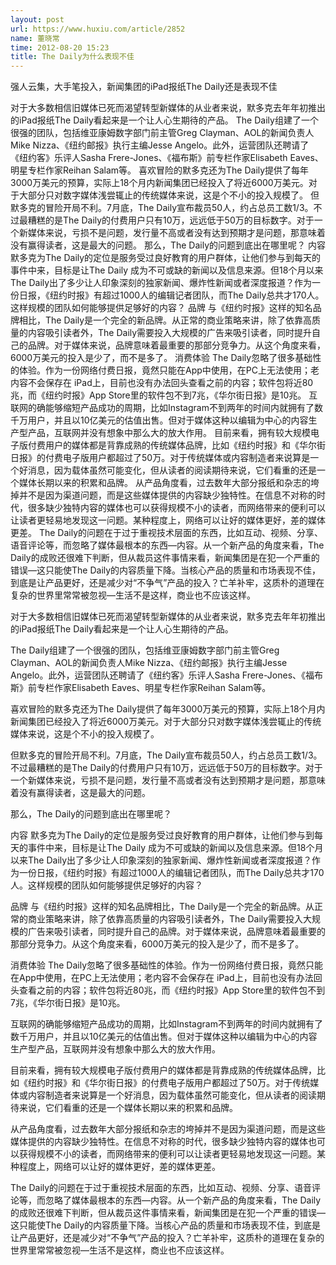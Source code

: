 ```yaml
---
layout: post
url: https://www.huxiu.com/article/2852
name: 董晓常
time: 2012-08-20 15:23
title: The Daily为什么表现不佳
---
```

强人云集，大手笔投入，新闻集团的iPad报纸The Daily还是表现不佳

对于大多数相信旧媒体已死而渴望转型新媒体的从业者来说，默多克去年年初推出的iPad报纸The Daily看起来是一个让人心生期待的产品。 The Daily组建了一个很强的团队，包括维亚康姆数字部门前主管Greg Clayman、AOL的新闻负责人Mike Nizza、《纽约邮报》执行主编Jesse Angelo。此外，运营团队还聘请了《纽约客》乐评人Sasha Frere-Jones、《福布斯》前专栏作家Elisabeth Eaves、明星专栏作家Reihan Salam等。 喜欢冒险的默多克还为The Daily提供了每年3000万美元的预算，实际上18个月内新闻集团已经投入了将近6000万美元。对于大部分只对数字媒体浅尝辄止的传统媒体来说，这是个不小的投入规模了。 但默多克的冒险开局不利。7月底，The Daily宣布裁员50人，约占总员工数1/3。不过最糟糕的是The Daily的付费用户只有10万，远远低于50万的目标数字。对于一个新媒体来说，亏损不是问题，发行量不高或者没有达到预期才是问题，那意味着没有赢得读者，这是最大的问题。 那么，The Daily的问题到底出在哪里呢？ 内容 默多克为The Daily的定位是服务受过良好教育的用户群体，让他们参与到每天的事件中来，目标是让The Daily 成为不可或缺的新闻以及信息来源。但18个月以来The Daily出了多少让人印象深刻的独家新闻、爆炸性新闻或者深度报道？作为一份日报，《纽约时报》有超过1000人的编辑记者团队，而The Daily总共才170人。这样规模的团队如何能够提供足够好的内容？ 品牌 与《纽约时报》这样的知名品牌相比，The Daily是一个完全的新品牌。从正常的商业策略来讲，除了依靠高质量的内容吸引读者外，The Daily需要投入大规模的广告来吸引读者，同时提升自己的品牌。对于媒体来说，品牌意味着最重要的那部分竞争力。从这个角度来看，6000万美元的投入是少了，而不是多了。 消费体验 The Daily忽略了很多基础性的体验。作为一份网络付费日报，竟然只能在App中使用，在PC上无法使用；老内容不会保存在 iPad上，目前也没有办法回头查看之前的内容；软件包将近80兆，而《纽约时报》App Store里的软件包不到7兆，《华尔街日报》是10兆。 互联网的确能够缩短产品成功的周期，比如Instagram不到两年的时间内就拥有了数千万用户，并且以10亿美元的估值出售。但对于媒体这种以编辑为中心的内容生产型产品，互联网并没有想象中那么大的放大作用。 目前来看，拥有较大规模电子版付费用户的媒体都是背靠成熟的传统媒体品牌，比如《纽约时报》和《华尔街日报》的付费电子版用户都超过了50万。对于传统媒体或内容制造者来说算是一个好消息，因为载体虽然可能变化，但从读者的阅读期待来说，它们看重的还是一个媒体长期以来的积累和品牌。 从产品角度看，过去数年大部分报纸和杂志的垮掉并不是因为渠道问题，而是这些媒体提供的内容缺少独特性。在信息不对称的时代，很多缺少独特内容的媒体也可以获得规模不小的读者，而网络带来的便利可以让读者更轻易地发现这一问题。某种程度上，网络可以让好的媒体更好，差的媒体更差。 The Daily的问题在于过于重视技术层面的东西，比如互动、视频、分享、语音评论等，而忽略了媒体最根本的东西—内容。从一个新产品的角度来看，The Daily的成败还很难下判断，但从裁员这件事情来看，新闻集团是在犯一个严重的错误—这只能使The Daily的内容质量下降。当核心产品的质量和市场表现不佳，到底是让产品更好，还是减少对“不争气”产品的投入？亡羊补牢，这质朴的道理在复杂的世界里常常被忽视—生活不是这样，商业也不应该这样。

对于大多数相信旧媒体已死而渴望转型新媒体的从业者来说，默多克去年年初推出的iPad报纸The Daily看起来是一个让人心生期待的产品。

The Daily组建了一个很强的团队，包括维亚康姆数字部门前主管Greg Clayman、AOL的新闻负责人Mike Nizza、《纽约邮报》执行主编Jesse Angelo。此外，运营团队还聘请了《纽约客》乐评人Sasha Frere-Jones、《福布斯》前专栏作家Elisabeth Eaves、明星专栏作家Reihan Salam等。

喜欢冒险的默多克还为The Daily提供了每年3000万美元的预算，实际上18个月内新闻集团已经投入了将近6000万美元。对于大部分只对数字媒体浅尝辄止的传统媒体来说，这是个不小的投入规模了。

但默多克的冒险开局不利。7月底，The Daily宣布裁员50人，约占总员工数1/3。不过最糟糕的是The Daily的付费用户只有10万，远远低于50万的目标数字。对于一个新媒体来说，亏损不是问题，发行量不高或者没有达到预期才是问题，那意味着没有赢得读者，这是最大的问题。

那么，The Daily的问题到底出在哪里呢？

内容 默多克为The Daily的定位是服务受过良好教育的用户群体，让他们参与到每天的事件中来，目标是让The Daily 成为不可或缺的新闻以及信息来源。但18个月以来The Daily出了多少让人印象深刻的独家新闻、爆炸性新闻或者深度报道？作为一份日报，《纽约时报》有超过1000人的编辑记者团队，而The Daily总共才170人。这样规模的团队如何能够提供足够好的内容？

品牌 与《纽约时报》这样的知名品牌相比，The Daily是一个完全的新品牌。从正常的商业策略来讲，除了依靠高质量的内容吸引读者外，The Daily需要投入大规模的广告来吸引读者，同时提升自己的品牌。对于媒体来说，品牌意味着最重要的那部分竞争力。从这个角度来看，6000万美元的投入是少了，而不是多了。

消费体验 The Daily忽略了很多基础性的体验。作为一份网络付费日报，竟然只能在App中使用，在PC上无法使用；老内容不会保存在 iPad上，目前也没有办法回头查看之前的内容；软件包将近80兆，而《纽约时报》App Store里的软件包不到7兆，《华尔街日报》是10兆。

互联网的确能够缩短产品成功的周期，比如Instagram不到两年的时间内就拥有了数千万用户，并且以10亿美元的估值出售。但对于媒体这种以编辑为中心的内容生产型产品，互联网并没有想象中那么大的放大作用。

目前来看，拥有较大规模电子版付费用户的媒体都是背靠成熟的传统媒体品牌，比如《纽约时报》和《华尔街日报》的付费电子版用户都超过了50万。对于传统媒体或内容制造者来说算是一个好消息，因为载体虽然可能变化，但从读者的阅读期待来说，它们看重的还是一个媒体长期以来的积累和品牌。

从产品角度看，过去数年大部分报纸和杂志的垮掉并不是因为渠道问题，而是这些媒体提供的内容缺少独特性。在信息不对称的时代，很多缺少独特内容的媒体也可以获得规模不小的读者，而网络带来的便利可以让读者更轻易地发现这一问题。某种程度上，网络可以让好的媒体更好，差的媒体更差。

The Daily的问题在于过于重视技术层面的东西，比如互动、视频、分享、语音评论等，而忽略了媒体最根本的东西—内容。从一个新产品的角度来看，The Daily的成败还很难下判断，但从裁员这件事情来看，新闻集团是在犯一个严重的错误—这只能使The Daily的内容质量下降。当核心产品的质量和市场表现不佳，到底是让产品更好，还是减少对“不争气”产品的投入？亡羊补牢，这质朴的道理在复杂的世界里常常被忽视—生活不是这样，商业也不应该这样。

